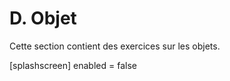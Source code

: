 # D. Objet

Cette section contient des exercices sur les objets.

<py-config>
    [splashscreen]
        enabled = false
</py-config>